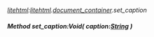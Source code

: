 _[litehtml](../../modules/litehtml/litehtml-module.md):[litehtml](../../modules/litehtml/litehtml-module.md).[document\_container](../../modules/litehtml/litehtml-document_container.md).set\_caption_
##### Method set\_caption:Void( caption:[String](../../modules/wonkey/wonkey-types-string.md) )
